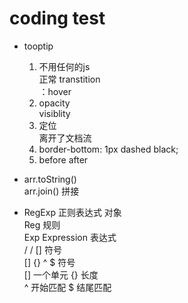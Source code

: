 # coding test  

- tooptip  
    1. 不用任何的js   
        正常  transtition    
            ：hover   
    2. opacity   
        visiblity    
    3. 定位   
        离开了文档流    
    4. border-bottom: 1px dashed black;    
    5. before  after    

- arr.toString()   
    arr.join() 拼接    

- RegExp 正则表达式  对象  
    Reg 规则   
    Exp Expression 表达式    
    /  /  []  符号   
    [] {} ^  $  符号   
    []  一个单元  {} 长度  
    ^   开始匹配   $ 结尾匹配  